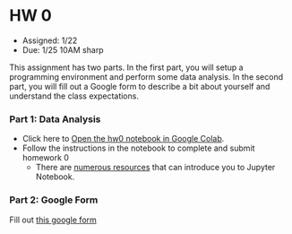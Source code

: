 # HW 0

* Assigned: 1/22
* Due: 1/25 10AM sharp

This assignment has two parts. In the first part, you will setup a programming environment and perform some data analysis. In the second part, you will fill out a Google form to describe a bit about yourself and understand the class expectations.

### Part 1: Data Analysis


* Click here to [Open the hw0 notebook in Google Colab](https://colab.research.google.com/github/w4111/hw0-s22/blob/master/hw0.ipynb).
* Follow the instructions in the notebook to complete and submit homework 0
   * There are [numerous resources](https://www.google.com/search?q=jupyter%20tutorial) that can introduce you to Jupyter Notebook.


### Part 2: Google Form

Fill out [this google form](https://forms.gle/AzH8Bq2XtzmEnesF9)

